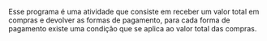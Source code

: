 Esse programa é uma atividade que consiste em receber um valor total em compras e devolver as formas de pagamento, para cada forma de pagamento existe uma condição que se aplica ao valor total das compras.
